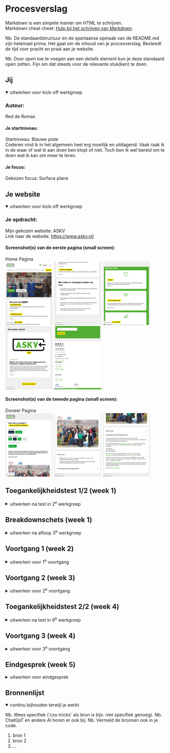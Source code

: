 # Procesverslag
Markdown is een simpele manier om HTML te schrijven.  
Markdown cheat cheet: [Hulp bij het schrijven van Markdown](https://github.com/adam-p/markdown-here/wiki/Markdown-Cheatsheet).

Nb. De standaardstructuur en de spartaanse opmaak van de README.md zijn helemaal prima. Het gaat om de inhoud van je procesverslag. Besteedt de tijd voor pracht en praal aan je website.

Nb. Door *open* toe te voegen aan een *details* element kun je deze standaard open zetten. Fijn om dat steeds voor de relevante stuk(ken) te doen.





## Jij

<details open>
  <summary>uitwerken voor kick-off werkgroep</summary>

  ### Auteur:
  Red de Romas

  #### Je startniveau:
  Startniveau: Blauwe piste <br>
  Coderen vind ik in het algemeen heel erg moeilijk en uitdagend. 
  Vaak raak ik in de waar of wat ik aan doen ben klopt of niet. 
  Toch ben ik wel bereid om te doen wat ik kan om meer te leren.

  #### Je focus:
  Gekozen focus: Surface plane
 
</details>





## Je website

<details open>
  <summary>uitwerken voor kick-off werkgroep</summary>

  ### Je opdracht:
  Mijn gekozen website: ASKV <br>
  Link naar de website: https://www.askv.nl/

  #### Screenshot(s) van de eerste pagina (small screen): 
  Home Pagina <br>
  <img src="readme-images/home1.png" width="150px" alt="Eerste screenshot van de home pagina">
  <img src="readme-images/home2.png" width="150px" alt="Tweede screenshot van de home pagina">
  <img src="readme-images/home3.png" width="150px" alt="Derde screenshot van de home pagina">
  <img src="readme-images/home4.png" width="150px" alt="Vierde screenshot van de home pagina">
  <img src="readme-images/home5.png" width="150px" alt="Vijfde screenshot van de home pagina">

  #### Screenshot(s) van de tweede pagina (small screen):
  Doneer Pagina <br>
  <img src="readme-images/doneer1.png" width="150px" alt="Eerste screenshot van de doneer pagina">
  <img src="readme-images/doneer2.png" width="150px" alt="Tweede screenshot van de doneer pagina">
  <img src="readme-images/doneer3.png" width="150px" alt="Derde screenshot van de doneer pagina">
 
</details>



## Toegankelijkheidstest 1/2 (week 1)

<details>
  <summary>uitwerken na test in 2<sup>e</sup> werkgroep</summary>

  ### Bevindingen
  Lijst met je bevindingen die in de test naar voren kwamen:

</details>



## Breakdownschets (week 1)

<details>
  <summary>uitwerken na afloop 3<sup>e</sup> werkgroep</summary>

  ### de home en de doneer pagina's: 
  <img src="readme-images/home_pagina.png" width="375px" alt="Breakdown van de hele home pagina"> <br>
  <img src="readme-images/doneer_pagina.png" width="375px" alt="Breakdown van de hele doneer pagina">

  ### dynamisch deel (bijv menu): 
  <img src="readme-images/menu.png" width="375px" alt="Breakdown van de dropdown menu">

  ### wellicht nog een dynamisch deel (bijv filter): 
  <img src="readme-images/filter.png" width="375px" alt="Breakdown van de filter dropdown menu">

</details>





## Voortgang 1 (week 2)

<details>
  <summary>uitwerken voor 1<sup>e</sup> voortgang</summary>

  ### Stand van zaken
  hier dit ging goed & dit was lastig (neem ook screenshots op van delen van je website en code)


  ### Agenda voor meeting
  samen met je groepje opstellen

  | student 1      | student 2          | student 3    | student 4        |
  | ---            | ---                | ---          | ---              |
  | dit bespreken  | en dit             | en ik dit    | en dan ik dat    |
  | en dat ook nog | dit als er tijd is | nog een punt | dit wil ik zeker |
  | ...            | ...                | ...          | ...              |


  ### Verslag van meeting
  hier na afloop snel de uitkomsten van de meeting vastleggen

  - punt 1
  - punt 2
  - nog een punt
  - ...

</details>





## Voortgang 2 (week 3)

<details>
  <summary>uitwerken voor 2<sup>e</sup> voortgang</summary>

  ### Stand van zaken
  hier dit ging goed & dit was lastig (neem ook screenshots op van delen van je website en code)


  ### Agenda voor meeting
  samen met je groepje opstellen

  | student 1      | student 2          | student 3    | student 4        |
  | ---            | ---                | ---          | ---              |
  | dit bespreken  | en dit             | en ik dit    | en dan ik dat    |
  | en dat ook nog | dit als er tijd is | nog een punt | dit wil ik zeker |
  | ...            | ...                | ...          | ...              |


  ### Verslag van meeting
  hier na afloop snel de uitkomsten van de meeting vastleggen

  - punt 1
  - punt 2
  - nog een punt
- ...

</details>





## Toegankelijkheidstest 2/2 (week 4)

<details>
  <summary>uitwerken na test in 9<sup>e</sup> werkgroep</summary>

  ### Bevindingen
  Lijst met je bevindingen die in de test naar voren kwamen (geef ook aan wat er verbeterd is):

</details>





## Voortgang 3 (week 4)

<details>
  <summary>uitwerken voor 3<sup>e</sup> voortgang</summary>

  ### Stand van zaken
  hier dit ging goed & dit was lastig (neem ook screenshots op van delen van je website en code)


  ### Agenda voor meeting
  samen met je groepje opstellen

  | student 1      | student 2          | student 3    | student 4        |
  | ---            | ---                | ---          | ---              |
  | dit bespreken  | en dit             | en ik dit    | en dan ik dat    |
  | en dat ook nog | dit als er tijd is | nog een punt | dit wil ik zeker |
  | ...            | ...                | ...          | ...              |


  ### Verslag van meeting
  hier na afloop snel de uitkomsten van de meeting vastleggen

  - punt 1
  - punt 2
  - nog een punt
  - ...

</details>





## Eindgesprek (week 5)

<details>
  <summary>uitwerken voor eindgesprek</summary>

  ### Je uitkomst - karakteristiek screenshots:
  <img src="readme-images/dummy-plaatje.jpg" width="375px" alt="uitomst opdracht 1">


  ### Dit ging goed/Heb ik geleerd: 
  Korte omschrijving met plaatjes

  <img src="readme-images/dummy-plaatje.jpg" width="375px" alt="top">


  ### Dit was lastig/Is niet gelukt:
  Korte omschrijving met plaatjes

  <img src="readme-images/dummy-plaatje.jpg" width="375px" alt="bummer">
</details>





## Bronnenlijst

<details open>
  <summary>continu bijhouden terwijl je werkt</summary>

  Nb. Wees specifiek ('css-tricks' als bron is bijv. niet specifiek genoeg). 
  Nb. ChatGpT en andere AI horen er ook bij.
  Nb. Vermeld de bronnen ook in je code.

  1. bron 1
  2. bron 2
  3. ...

</details>